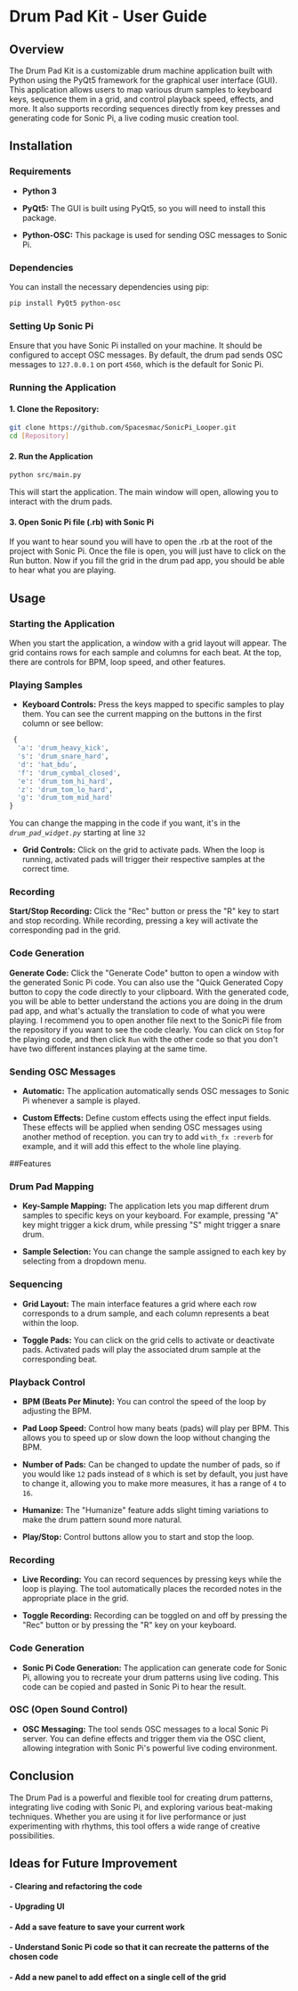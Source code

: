 # Drum Pad Kit - User Guide
## Overview
The Drum Pad Kit is a customizable drum machine application built with Python using the PyQt5 framework for the graphical user interface (GUI). This application allows users to map various drum samples to keyboard keys, sequence them in a grid, and control playback speed, effects, and more. It also supports recording sequences directly from key presses and generating code for Sonic Pi, a live coding music creation tool.

## Installation
### Requirements
- **Python 3**

- **PyQt5:** The GUI is built using PyQt5, so you will need to install this package.

- **Python-OSC:** This package is used for sending OSC messages to Sonic Pi.

### Dependencies
You can install the necessary dependencies using pip:
```bash
pip install PyQt5 python-osc
```

### Setting Up Sonic Pi
Ensure that you have Sonic Pi installed on your machine. It should be configured to accept OSC messages. By default, the drum pad sends OSC messages to `127.0.0.1` on port `4560`, which is the default for Sonic Pi.

### Running the Application
#### 1. Clone the Repository:
   ```bash
   git clone https://github.com/Spacesmac/SonicPi_Looper.git
   cd [Repository]
   ```
#### 2. Run the Application
  ```bash
  python src/main.py
  ```
  This will start the application. The main window will open, allowing you to interact with the drum pads.
#### 3. Open Sonic Pi file (.rb) with Sonic Pi
  If you want to hear sound you will have to open the .rb at the root of the project with Sonic Pi. Once the file is open, you will just have to click on the Run button. Now if you fill the grid in the drum pad app, you should be able to hear what you are playing.
  
## Usage

### Starting the Application
When you start the application, a window with a grid layout will appear. The grid contains rows for each sample and columns for each beat. At the top, there are controls for BPM, loop speed, and other features.

### Playing Samples
- **Keyboard Controls:** Press the keys mapped to specific samples to play them. You can see the current mapping on the buttons in the first column or see bellow:
```python
 {
  'a': 'drum_heavy_kick',
  's': 'drum_snare_hard',
  'd': 'hat_bdu',
  'f': 'drum_cymbal_closed',
  'e': 'drum_tom_hi_hard',
  'z': 'drum_tom_lo_hard',
  'g': 'drum_tom_mid_hard'
}
```
You can change the mapping in the code if you want, it's in the _`drum_pad_widget.py`_ starting at line `32`

- **Grid Controls:** Click on the grid to activate pads. When the loop is running, activated pads will trigger their respective samples at the correct time.

### Recording
**Start/Stop Recording:** Click the "Rec" button or press the "R" key to start and stop recording.
While recording, pressing a key will activate the corresponding pad in the grid.

### Code Generation
**Generate Code:** Click the "Generate Code" button to open a window with the generated Sonic Pi code. You can also use the "Quick Generated Copy button to copy the code directly to your clipboard. With the generated code, you will be able to better understand the actions you are doing in the drum pad app, and what's actually the translation to code of what you were playing. I recommend you to open another file next to the SonicPi file from the repository if you want to see the code clearly. You can click on `Stop` for the playing code, and then click `Run` with the other code so that you don't have two different instances playing at the same time.

### Sending OSC Messages
- **Automatic:** The application automatically sends OSC messages to Sonic Pi whenever a sample is played.

- **Custom Effects:** Define custom effects using the effect input fields. These effects will be applied when sending OSC messages using another method of reception. you can try to add `with_fx :reverb` for example, and it will add this effect to the whole line playing.


##Features

### Drum Pad Mapping
- **Key-Sample Mapping:** The application lets you map different drum samples to specific keys on your keyboard. For example, pressing "A" key might trigger a kick drum, while pressing "S" might trigger a snare drum.

- **Sample Selection:** You can change the sample assigned to each key by selecting from a dropdown menu.

### Sequencing
- **Grid Layout:** The main interface features a grid where each row corresponds to a drum sample, and each column represents a beat within the loop.

- **Toggle Pads:** You can click on the grid cells to activate or deactivate pads. Activated pads will play the associated drum sample at the corresponding beat.

### Playback Control
- **BPM (Beats Per Minute):** You can control the speed of the loop by adjusting the BPM.

- **Pad Loop Speed:** Control how many beats (pads) will play per BPM. This allows you to speed up or slow down the loop without changing the BPM.

- **Number of Pads:** Can be changed to update the number of pads, so if you would like `12` pads instead of `8` which is set by default, you just have to change it, allowing you to make more measures, it has a range of `4` to `16`.

- **Humanize:** The "Humanize" feature adds slight timing variations to make the drum pattern sound more natural.

- **Play/Stop:** Control buttons allow you to start and stop the loop.

### Recording
- **Live Recording:** You can record sequences by pressing keys while the loop is playing. The tool automatically places the recorded notes in the appropriate place in the grid.

- **Toggle Recording:** Recording can be toggled on and off by pressing the "Rec" button or by pressing the "R" key on your keyboard.

### Code Generation
- **Sonic Pi Code Generation:** The application can generate code for Sonic Pi, allowing you to recreate your drum patterns using live coding. This code can be copied and pasted in Sonic Pi to hear the result.

### OSC (Open Sound Control)
- **OSC Messaging:** The tool sends OSC messages to a local Sonic Pi server. You can define effects and trigger them via the OSC client, allowing integration with Sonic Pi's powerful live coding environment.

## Conclusion
The Drum Pad is a powerful and flexible tool for creating drum patterns, integrating live coding with Sonic Pi, and exploring various beat-making techniques. Whether you are using it for live performance or just experimenting with rhythms, this tool offers a wide range of creative possibilities.

## Ideas for Future Improvement
#### - Clearing and refactoring the code
#### - Upgrading UI
#### - Add a save feature to save your current work
#### - Understand Sonic Pi code so that it can recreate the patterns of the chosen code
#### - Add a new panel to add effect on a single cell of the grid
